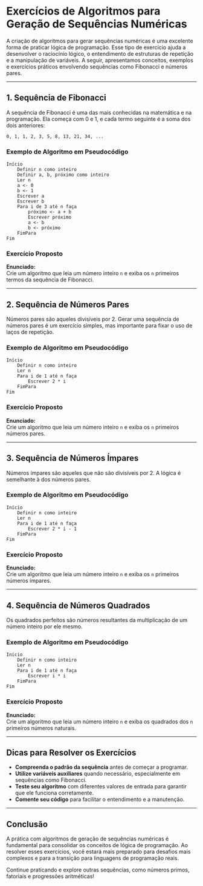 
# Exercícios de Algoritmos para Geração de Sequências Numéricas

A criação de algoritmos para gerar sequências numéricas é uma excelente forma de praticar lógica de programação. Esse tipo de exercício ajuda a desenvolver o raciocínio lógico, o entendimento de estruturas de repetição e a manipulação de variáveis. A seguir, apresentamos conceitos, exemplos e exercícios práticos envolvendo sequências como Fibonacci e números pares.

---

## 1. Sequência de Fibonacci

A sequência de Fibonacci é uma das mais conhecidas na matemática e na programação. Ela começa com 0 e 1, e cada termo seguinte é a soma dos dois anteriores:

```
0, 1, 1, 2, 3, 5, 8, 13, 21, 34, ...
```

### Exemplo de Algoritmo em Pseudocódigo

```plaintext
Início
    Definir n como inteiro
    Definir a, b, próximo como inteiro
    Ler n
    a <- 0
    b <- 1
    Escrever a
    Escrever b
    Para i de 3 até n faça
        próximo <- a + b
        Escrever próximo
        a <- b
        b <- próximo
    FimPara
Fim
```

### Exercício Proposto

**Enunciado:**  
Crie um algoritmo que leia um número inteiro `n` e exiba os `n` primeiros termos da sequência de Fibonacci.

---

## 2. Sequência de Números Pares

Números pares são aqueles divisíveis por 2. Gerar uma sequência de números pares é um exercício simples, mas importante para fixar o uso de laços de repetição.

### Exemplo de Algoritmo em Pseudocódigo

```plaintext
Início
    Definir n como inteiro
    Ler n
    Para i de 1 até n faça
        Escrever 2 * i
    FimPara
Fim
```

### Exercício Proposto

**Enunciado:**  
Crie um algoritmo que leia um número inteiro `n` e exiba os `n` primeiros números pares.

---

## 3. Sequência de Números Ímpares

Números ímpares são aqueles que não são divisíveis por 2. A lógica é semelhante à dos números pares.

### Exemplo de Algoritmo em Pseudocódigo

```plaintext
Início
    Definir n como inteiro
    Ler n
    Para i de 1 até n faça
        Escrever 2 * i - 1
    FimPara
Fim
```

### Exercício Proposto

**Enunciado:**  
Crie um algoritmo que leia um número inteiro `n` e exiba os `n` primeiros números ímpares.

---

## 4. Sequência de Números Quadrados

Os quadrados perfeitos são números resultantes da multiplicação de um número inteiro por ele mesmo.

### Exemplo de Algoritmo em Pseudocódigo

```plaintext
Início
    Definir n como inteiro
    Ler n
    Para i de 1 até n faça
        Escrever i * i
    FimPara
Fim
```

### Exercício Proposto

**Enunciado:**  
Crie um algoritmo que leia um número inteiro `n` e exiba os quadrados dos `n` primeiros números naturais.

---

## Dicas para Resolver os Exercícios

- **Compreenda o padrão da sequência** antes de começar a programar.
- **Utilize variáveis auxiliares** quando necessário, especialmente em sequências como Fibonacci.
- **Teste seu algoritmo** com diferentes valores de entrada para garantir que ele funciona corretamente.
- **Comente seu código** para facilitar o entendimento e a manutenção.

---

## Conclusão

A prática com algoritmos de geração de sequências numéricas é fundamental para consolidar os conceitos de lógica de programação. Ao resolver esses exercícios, você estará mais preparado para desafios mais complexos e para a transição para linguagens de programação reais.

Continue praticando e explore outras sequências, como números primos, fatoriais e progressões aritméticas!
```
